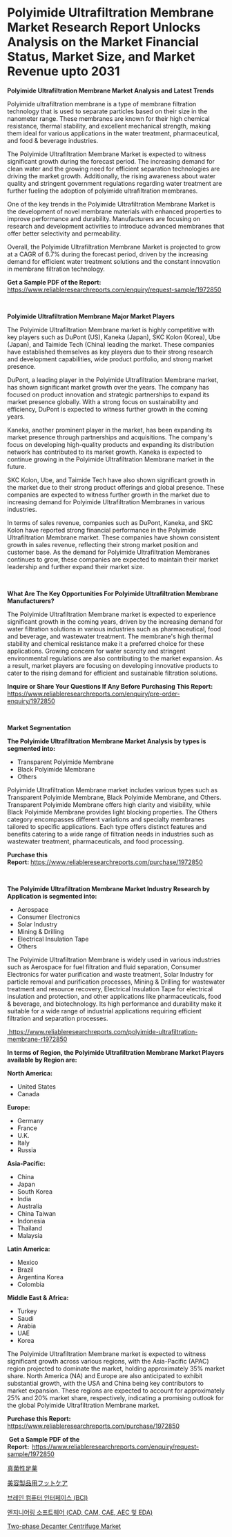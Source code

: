 <p><h1>Polyimide Ultrafiltration Membrane Market Research Report Unlocks Analysis on the Market Financial Status, Market Size, and Market Revenue upto 2031</h1></p><p><strong>Polyimide Ultrafiltration Membrane Market Analysis and Latest Trends</strong></p>
<p><p>Polyimide ultrafiltration membrane is a type of membrane filtration technology that is used to separate particles based on their size in the nanometer range. These membranes are known for their high chemical resistance, thermal stability, and excellent mechanical strength, making them ideal for various applications in the water treatment, pharmaceutical, and food & beverage industries.</p><p>The Polyimide Ultrafiltration Membrane Market is expected to witness significant growth during the forecast period. The increasing demand for clean water and the growing need for efficient separation technologies are driving the market growth. Additionally, the rising awareness about water quality and stringent government regulations regarding water treatment are further fueling the adoption of polyimide ultrafiltration membranes.</p><p>One of the key trends in the Polyimide Ultrafiltration Membrane Market is the development of novel membrane materials with enhanced properties to improve performance and durability. Manufacturers are focusing on research and development activities to introduce advanced membranes that offer better selectivity and permeability.</p><p>Overall, the Polyimide Ultrafiltration Membrane Market is projected to grow at a CAGR of 6.7% during the forecast period, driven by the increasing demand for efficient water treatment solutions and the constant innovation in membrane filtration technology.</p></p>
<p><strong>Get a Sample PDF of the Report:&nbsp;</strong> <a href="https://www.reliableresearchreports.com/enquiry/request-sample/1972850">https://www.reliableresearchreports.com/enquiry/request-sample/1972850</a></p>
<p>&nbsp;</p>
<p><strong>Polyimide Ultrafiltration Membrane Major Market Players</strong></p>
<p><p>The Polyimide Ultrafiltration Membrane market is highly competitive with key players such as DuPont (US), Kaneka (Japan), SKC Kolon (Korea), Ube (Japan), and Taimide Tech (China) leading the market. These companies have established themselves as key players due to their strong research and development capabilities, wide product portfolio, and strong market presence.</p><p>DuPont, a leading player in the Polyimide Ultrafiltration Membrane market, has shown significant market growth over the years. The company has focused on product innovation and strategic partnerships to expand its market presence globally. With a strong focus on sustainability and efficiency, DuPont is expected to witness further growth in the coming years.</p><p>Kaneka, another prominent player in the market, has been expanding its market presence through partnerships and acquisitions. The company's focus on developing high-quality products and expanding its distribution network has contributed to its market growth. Kaneka is expected to continue growing in the Polyimide Ultrafiltration Membrane market in the future.</p><p>SKC Kolon, Ube, and Taimide Tech have also shown significant growth in the market due to their strong product offerings and global presence. These companies are expected to witness further growth in the market due to increasing demand for Polyimide Ultrafiltration Membranes in various industries.</p><p>In terms of sales revenue, companies such as DuPont, Kaneka, and SKC Kolon have reported strong financial performance in the Polyimide Ultrafiltration Membrane market. These companies have shown consistent growth in sales revenue, reflecting their strong market position and customer base. As the demand for Polyimide Ultrafiltration Membranes continues to grow, these companies are expected to maintain their market leadership and further expand their market size.</p></p>
<p>&nbsp;</p>
<p><strong>What Are The Key Opportunities For Polyimide Ultrafiltration Membrane Manufacturers?</strong></p>
<p><p>The Polyimide Ultrafiltration Membrane market is expected to experience significant growth in the coming years, driven by the increasing demand for water filtration solutions in various industries such as pharmaceutical, food and beverage, and wastewater treatment. The membrane's high thermal stability and chemical resistance make it a preferred choice for these applications. Growing concern for water scarcity and stringent environmental regulations are also contributing to the market expansion. As a result, market players are focusing on developing innovative products to cater to the rising demand for efficient and sustainable filtration solutions.</p></p>
<p><strong>Inquire or Share Your Questions If Any Before Purchasing This Report:</strong> <a href="https://www.reliableresearchreports.com/enquiry/pre-order-enquiry/1972850">https://www.reliableresearchreports.com/enquiry/pre-order-enquiry/1972850</a></p>
<p>&nbsp;</p>
<p><strong>Market Segmentation</strong></p>
<p><strong>The Polyimide Ultrafiltration Membrane Market Analysis by types is segmented into:</strong></p>
<p><ul><li>Transparent Polyimide Membrane</li><li>Black Polyimide Membrane</li><li>Others</li></ul></p>
<p><p>Polyimide Ultrafiltration Membrane market includes various types such as Transparent Polyimide Membrane, Black Polyimide Membrane, and Others. Transparent Polyimide Membrane offers high clarity and visibility, while Black Polyimide Membrane provides light blocking properties. The Others category encompasses different variations and specialty membranes tailored to specific applications. Each type offers distinct features and benefits catering to a wide range of filtration needs in industries such as wastewater treatment, pharmaceuticals, and food processing.</p></p>
<p><strong>Purchase this Report:&nbsp;</strong><a href="https://www.reliableresearchreports.com/purchase/1972850">https://www.reliableresearchreports.com/purchase/1972850</a></p>
<p>&nbsp;</p>
<p><strong>The Polyimide Ultrafiltration Membrane Market Industry Research by Application is segmented into:</strong></p>
<p><ul><li>Aerospace</li><li>Consumer Electronics</li><li>Solar Industry</li><li>Mining & Drilling</li><li>Electrical Insulation Tape</li><li>Others</li></ul></p>
<p><p>The Polyimide Ultrafiltration Membrane is widely used in various industries such as Aerospace for fuel filtration and fluid separation, Consumer Electronics for water purification and waste treatment, Solar Industry for particle removal and purification processes, Mining & Drilling for wastewater treatment and resource recovery, Electrical Insulation Tape for electrical insulation and protection, and other applications like pharmaceuticals, food & beverage, and biotechnology. Its high performance and durability make it suitable for a wide range of industrial applications requiring efficient filtration and separation processes.</p></p>
<p><a href="https://www.reliableresearchreports.com/polyimide-ultrafiltration-membrane-r1972850">&nbsp;https://www.reliableresearchreports.com/polyimide-ultrafiltration-membrane-r1972850</a></p>
<p><strong>In terms of Region, the Polyimide Ultrafiltration Membrane Market Players available by Region are:</strong></p>
<p>
    <p> <strong> North America: </strong>
        <ul>
            <li>United States</li>
            <li>Canada</li>
        </ul>
        </p> 
    <p> <strong> Europe: </strong>
        <ul>
            <li>Germany</li>
            <li>France</li>
            <li>U.K.</li>
            <li>Italy</li>
            <li>Russia</li>
        </ul>
        </p> 
    <p> <strong> Asia-Pacific: </strong>
        <ul>
            <li>China</li>
            <li>Japan</li>
            <li>South Korea</li>
            <li>India</li>
            <li>Australia</li>
            <li>China Taiwan</li>
            <li>Indonesia</li>
            <li>Thailand</li>
            <li>Malaysia</li>
        </ul>
        </p> 
    <p> <strong> Latin America: </strong>
        <ul>
            <li>Mexico</li>
            <li>Brazil</li>
            <li>Argentina Korea</li>
            <li>Colombia</li>
        </ul>
        </p> 
    <p> <strong> Middle East & Africa: </strong>
        <ul>
            <li>Turkey</li>
            <li>Saudi</li>
            <li>Arabia</li>
            <li>UAE</li>
            <li>Korea</li>
        </ul>
    </p>
    </p>
<p><p>The Polyimide Ultrafiltration Membrane market is expected to witness significant growth across various regions, with the Asia-Pacific (APAC) region projected to dominate the market, holding approximately 35% market share. North America (NA) and Europe are also anticipated to exhibit substantial growth, with the USA and China being key contributors to market expansion. These regions are expected to account for approximately 25% and 20% market share, respectively, indicating a promising outlook for the global Polyimide Ultrafiltration Membrane market.</p></p>
<p><strong>Purchase this Report: </strong><a href="https://www.reliableresearchreports.com/purchase/1972850">https://www.reliableresearchreports.com/purchase/1972850</a></p>
<p>&nbsp;<strong>Get a Sample PDF of the Report:&nbsp;&nbsp;</strong><a href="https://www.reliableresearchreports.com/enquiry/request-sample/1972850">https://www.reliableresearchreports.com/enquiry/request-sample/1972850</a></p>
<p><strong></strong></p>
<p><p><a href="https://github.com/ChloeConn27/Market-Research-Report-List-1/blob/main/3801602139241.md">真菌性足薬</a></p><p><a href="https://github.com/Andrewones2023/Market-Research-Report-List-1/blob/main/7044706139240.md">美容製品用フットケア</a></p><p><a href="https://github.com/CarmellaLang1/Market-Research-Report-List-1/blob/main/4221918145557.md">브레인 컴퓨터 인터페이스 (BCI)</a></p><p><a href="https://github.com/RonSpencer61/Market-Research-Report-List-1/blob/main/7929103145556.md">엔지니어링 소프트웨어 (CAD, CAM, CAE, AEC 및 EDA)</a></p><p><a href="https://github.com/huqhwmcs55/Market-Research-Report-List-1/blob/main/two-phase-decanter-centrifuge-market.md">Two-phase Decanter Centrifuge Market</a></p></p>